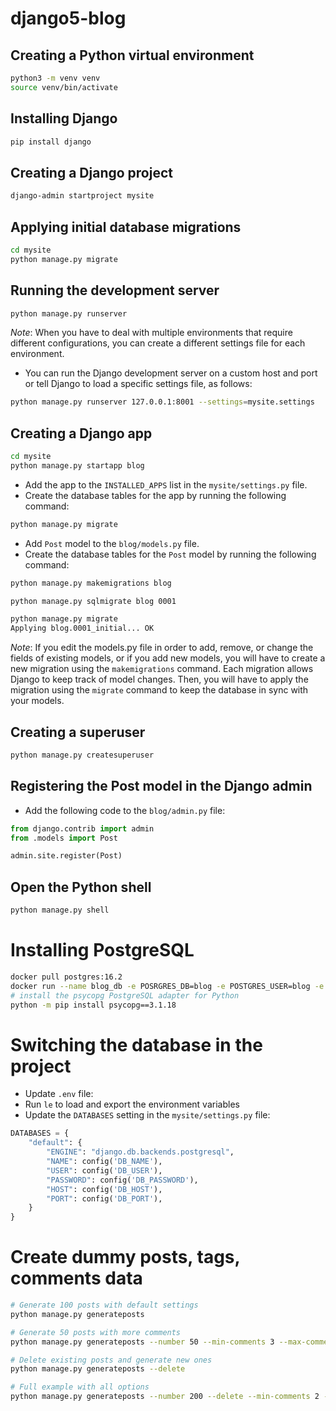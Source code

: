 # django5-blog

## Creating a Python virtual environment
```bash
python3 -m venv venv
source venv/bin/activate
```

## Installing Django
```bash
pip install django
```

## Creating a Django project
```bash
django-admin startproject mysite
```

## Applying initial database migrations
```bash
cd mysite
python manage.py migrate
```

## Running the development server
```bash
python manage.py runserver
```

*Note*: When you have to deal with multiple environments that require different configurations,
you can create a different settings file for each environment.
- You can run the Django development server on a custom host and port or tell Django to load a specific settings file, as follows:
```bash
python manage.py runserver 127.0.0.1:8001 --settings=mysite.settings
```

## Creating a Django app
```bash
cd mysite
python manage.py startapp blog
```
- Add the app to the `INSTALLED_APPS` list in the `mysite/settings.py` file.
- Create the database tables for the app by running the following command:
```bash
python manage.py migrate
```
- Add `Post` model to the `blog/models.py` file.
- Create the database tables for the `Post` model by running the following command:
```bash
python manage.py makemigrations blog

python manage.py sqlmigrate blog 0001

python manage.py migrate
Applying blog.0001_initial... OK
```
*Note*: If you edit the models.py file in order to add, remove, or change the fields of existing models, or if you add new models, you will have to create a new migration using the `makemigrations` command. Each migration allows Django to keep track of model changes. Then, you will have to apply the migration using the `migrate` command to keep the database in sync with your models.


## Creating a superuser
```bash
python manage.py createsuperuser
```

## Registering the Post model in the Django admin
- Add the following code to the `blog/admin.py` file:
```python
from django.contrib import admin
from .models import Post

admin.site.register(Post)
```

## Open the Python shell
```bash
python manage.py shell
```

# Installing PostgreSQL
```bash
docker pull postgres:16.2
docker run --name blog_db -e POSRGRES_DB=blog -e POSTGRES_USER=blog -e POSTGRES_PASSWORD=postgres -d -p 5433:5432 postgres:16.2
# install the psycopg PostgreSQL adapter for Python
python -m pip install psycopg==3.1.18
```

# Switching the database in the project
- Update `.env` file:
- Run `le` to load and export the environment variables
- Update the `DATABASES` setting in the `mysite/settings.py` file:
```python
DATABASES = {
    "default": {
        "ENGINE": "django.db.backends.postgresql",
        "NAME": config('DB_NAME'),
        "USER": config('DB_USER'),
        "PASSWORD": config('DB_PASSWORD'),
        "HOST": config('DB_HOST'),
        "PORT": config('DB_PORT'),
    }
}
```

# Create dummy posts, tags, comments data
```bash
# Generate 100 posts with default settings
python manage.py generateposts

# Generate 50 posts with more comments
python manage.py generateposts --number 50 --min-comments 3 --max-comments 10

# Delete existing posts and generate new ones
python manage.py generateposts --delete

# Full example with all options
python manage.py generateposts --number 200 --delete --min-comments 2 --max-comments 8
```
